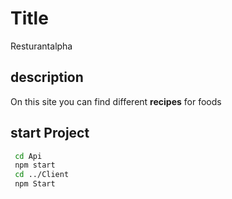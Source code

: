 # Title
Resturantalpha
## description 
On this site you can find different **recipes** for foods
## start Project
``` bash 
 cd Api
 npm start
 cd ../Client
 npm Start
```

